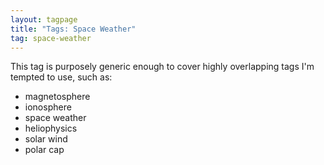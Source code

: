 ```yaml
---
layout: tagpage
title: "Tags: Space Weather"
tag: space-weather
---
```


This tag is purposely generic enough to cover highly overlapping tags I'm tempted to use, such as:
* magnetosphere
* ionosphere
* space weather
* heliophysics
* solar wind
* polar cap
